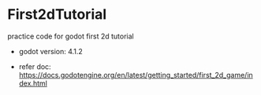 # First2dTutorial
practice code for godot first 2d tutorial

- godot version: 4.1.2

- refer doc: https://docs.godotengine.org/en/latest/getting_started/first_2d_game/index.html

